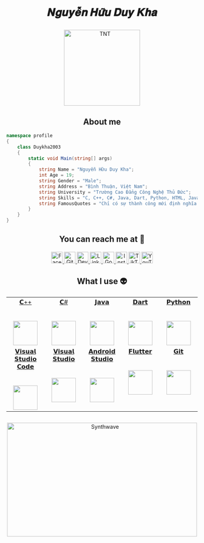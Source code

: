 # <p align="center">𝑵𝒈𝒖𝒚𝒆̂̃𝒏 𝑯𝒖̛̃𝒖 𝑫𝒖𝒚 𝑲𝒉𝒂</p>

<p align="center">
	<a href="https://github.com/DuyKha2003">
	<img src="https://avatars.githubusercontent.com/u/96913184?v=4" width = "200" alt="TNT">
	</a>
</p>

<h2 align="center">About me</h2>

```C#
namespace profile
{
    class Duykha2003
    {
        static void Main(string[] args)
        {
            string Name = "Nguyễn Hữu Duy Kha";
            int Age = 19;
            string Gender = "Male";
            string Address = "Bình Thuận, Việt Nam";
            string University = "Trường Cao Đẳng Công Nghệ Thủ Đức";
            string Skills = "C, C++, C#, Java, Dart, Python, HTML, JavaScript";
            string FamousQuotes = "Chỉ có sự thành công mới định nghĩa mày là ai!";
        }
    }
}
```

## <p align="center">You can reach me at 🌹</p>

<p align="center">
  <a href="https://www.facebook.com/khapro2003">
    <img src="https://www.vectorlogo.zone/logos/facebook/facebook-official.svg" alt="Facebook" height="30" width="30">
  </a>
	
  <a href="https://github.com/DuyKha2003">
    <img src="https://www.vectorlogo.zone/logos/github/github-tile.svg" alt="Github" height="30" width="30">
  </a>
  
  <a href="https://dev.to/duykha2003">
    <img src="https://www.vectorlogo.zone/logos/devto/devto-icon.svg" alt="DevTo" height="30" width="30">
  </a>
	
  <a href="https://www.linkedin.com/in/kha-nguy%E1%BB%85n-b6a977229/">
    <img src="https://www.vectorlogo.zone/logos/linkedin/linkedin-icon.svg" alt="Linkedin" height="30" width="30">
  </a>
  
  <a href="mailto:kha2003.it@gmail.com">
    <img src="https://www.vectorlogo.zone/logos/google/google-icon.svg" alt="Google" height="30" width="30">
  </a>
	
  <a href="https://www.instagram.com/duyykhaa_/">
    <img src="https://www.vectorlogo.zone/logos/instagram/instagram-icon.svg" alt="Instagram" height="30" width="30">
  </a>
  
  <a href="https://www.tiktok.com/@.wjbu/">
    <img src="https://raw.githubusercontent.com/gilbarbara/logos/master/logos/tiktok-icon.svg" alt="TikTok" height="30" width="30">
  </a>
  
  <a href="https://www.youtube.com/c/KhaNguyễnOfficial">
    <img src="https://www.vectorlogo.zone/logos/youtube/youtube-icon.svg" alt="YouTube" height="30" width="30">
  </a>
</p>

## <p align="center">What I use :alien:</p>

<table align="center">
  <tbody>
    <tr valign="top">
      <td width="20%" align="center">
	<a href="https://devdocs.io/cpp/">
		<span>𝗖++</span><br><br><br>
		<img height="64px" src="https://cdn.worldvectorlogo.com/logos/c.svg">
	 </a>
      </td>
      <td width="20%" align="center">
	 <a href="https://docs.microsoft.com/dotnet/csharp/">
		<span>𝗖#</span><br><br><br>
		<img height="64px" src="https://cdn.svgporn.com/logos/c-sharp.svg">
	 </a>
      </td>
      <td width="20%" align="center">
	<a href="https://docs.oracle.com/java/">
		<span>𝗝𝗮𝘃𝗮</span><br><br><br>
		<img height="64px" src="https://cdn.svgporn.com/logos/java.svg">
	 </a>
      </td>
	<td width="20%" align="center">
		<a href="https://dart.dev/guides">
        <span>𝗗𝗮𝗿𝘁</span><br><br><br>
        <img height="64px" src="https://www.vectorlogo.zone/logos/dartlang/dartlang-icon.svg">
		</a>
      </td>
      <td width="20%" align="center">
	      <a href="https://docs.python.org/3/">
        <span>𝗣𝘆𝘁𝗵𝗼𝗻</span><br><br><br>
        <img height="64px" src="https://cdn.svgporn.com/logos/python.svg">
	      </a>
      </td>
    </tr>
    <tr valign="top">
	<td width="20%" align="center">
		<a href="https://code.visualstudio.com/docs">
        <span>𝗩𝗶𝘀𝘂𝗮𝗹 𝗦𝘁𝘂𝗱𝗶𝗼 𝗖𝗼𝗱𝗲</span><br><br><br>
        <img height="64px" src="https://cdn.worldvectorlogo.com/logos/visual-studio-code-1.svg">
		</a>
      </td>
	<td width="20%" align="center">
		<a href="https://docs.microsoft.com/visualstudio/ide/?view=vs-2019">
        <span>𝗩𝗶𝘀𝘂𝗮𝗹 𝗦𝘁𝘂𝗱𝗶𝗼</span><br><br><br>
        <img height="64px" src="https://cdn.worldvectorlogo.com/logos/visual-studio-2013.svg">
		</a>
      </td>
      <td width="20%" align="center">
	      <a href="https://developer.android.com/docs">
        <span>𝗔𝗻𝗱𝗿𝗼𝗶𝗱 𝗦𝘁𝘂𝗱𝗶𝗼</span><br><br><br>
        <img height="64px" src="https://cdn.worldvectorlogo.com/logos/android-logomark.svg">
	      </a>
      </td>
	    <td width="20%" align="center">
	<a href="https://docs.flutter.dev/">
		<span>𝗙𝗹𝘂𝘁𝘁𝗲𝗿</span><br><br><br>
		<img height="64px" src="https://cdn.worldvectorlogo.com/logos/flutter-logo.svg">
	</a>
      </td>
      <td width="20%" align="center">
	      <a href="https://git-scm.com/doc">
        <span>𝗚𝗶𝘁</span><br><br><br>
        <img height="64px" src="https://cdn.svgporn.com/logos/git-icon.svg">
	      </a>
      </td>
    </tr>
  </tbody>
</table>

<!-- ## <p align="center">Visitor's count :eyes:</p>

<p align="center"><img src="https://profile-counter.glitch.me/{ngoctienTNT}/count.svg" alt="ngoctienTNT :: Visitor's Count" /></p>

## <p align="center">GitHub Profile Trophy 🏆</p>

<p align='center'>
<img src="https://github-profile-trophy.vercel.app/?username=ngoctienTNT&theme=tokyonight&row=2&column=4">
</p>

## <p align="center">Top langs :tongue:</p>

<p align="center"><img src="https://github-readme-stats.vercel.app/api/top-langs/?username=ngoctienTNT&langs_count=10&theme=tokyonight&layout=compact" alt="ngoctienTNT :: Top Langs" /></p>


 ## <p align="center">Just a snake eating my contributions 🐍</p>
<p align='center'>
<img src="https://github.com/ngoctienTNT/ngoctienTNT/blob/output/github-contribution-grid-snake.svg">
</p>

<hr> 
<br> -->

##

<p align="center"><img src="https://thumbs.gfycat.com/GoodnaturedFondGaur-size_restricted.gif" alt="Synthwave" height="300" width="500"></p>
